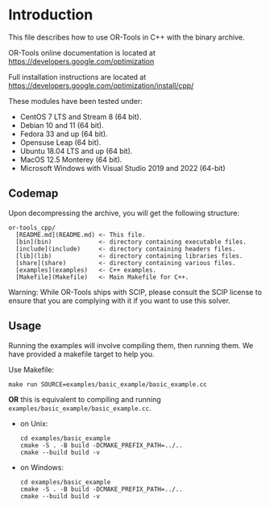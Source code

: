 # Introduction

This file describes how to use OR-Tools in C++ with the binary archive.

OR-Tools online documentation is located at https://developers.google.com/optimization

Full installation instructions are located at https://developers.google.com/optimization/install/cpp/

These modules have been tested under:

  - CentOS 7 LTS and Stream 8 (64 bit).
  - Debian 10 and 11 (64 bit).
  - Fedora 33 and up (64 bit).
  - Opensuse Leap (64 bit).
  - Ubuntu 18.04 LTS and up (64 bit).
  - MacOS 12.5 Monterey (64 bit).
  - Microsoft Windows with Visual Studio 2019 and 2022 (64-bit)

## Codemap

Upon decompressing the archive, you will get the following structure:

```
or-tools_cpp/
  [README.md](README.md) <- This file.
  [bin](bin)             <- directory containing executable files.
  [include](include)     <- directory containing headers files.
  [lib](lib)             <- directory containing libraries files.
  [share](share)         <- directory containing various files.
  [examples](examples)   <- C++ examples.
  [Makefile](Makefile)   <- Main Makefile for C++.
```

Warning: While OR-Tools ships with SCIP, please consult the SCIP license
to ensure that you are complying with it if you want to use this solver.

## Usage

Running the examples will involve compiling them, then running them.
We have provided a makefile target to help you.

Use Makefile:

```shell
make run SOURCE=examples/basic_example/basic_example.cc
```

**OR** this is equivalent to compiling and running
`examples/basic_example/basic_example.cc`.

- on Unix:

  ```shell
  cd examples/basic_example
  cmake -S . -B build -DCMAKE_PREFIX_PATH=../..
  cmake --build build -v 
  ```

- on Windows:

  ```shell
  cd examples/basic_example
  cmake -S . -B build -DCMAKE_PREFIX_PATH=../..
  cmake --build build -v
  ```

